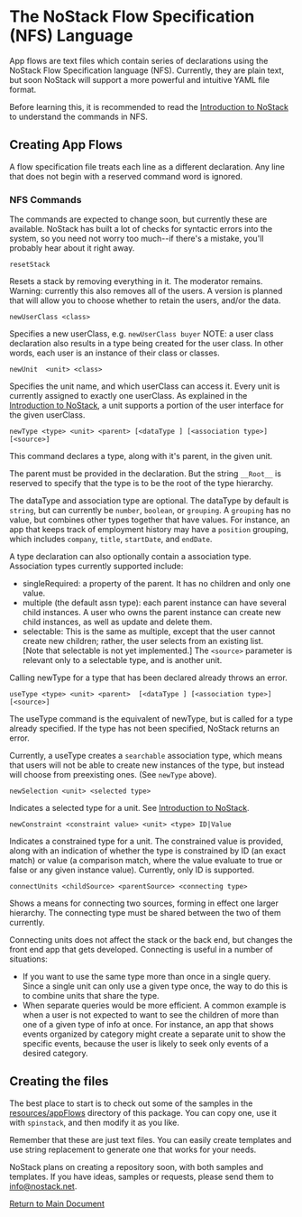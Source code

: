 # The NoStack Flow Specification (NFS) Language
App flows are text files which contain series of declarations
 using the NoStack Flow Specification language (NFS).  Currently, they are
 plain text, but soon NoStack will support a more powerful and intuitive YAML
 file format.

Before learning this, it is recommended to read the [Introduction to NoStack](./IntroToNoStack.md)
to understand the commands in NFS.

## Creating App Flows

A flow specification file treats each line as a different declaration.
Any line that does not begin with a reserved command word is ignored.

### NFS Commands
The commands are expected to change soon, but currently these are available. NoStack has built a lot of checks for syntactic errors into the system, so you need not worry too much--if there's a mistake, you'll probably hear about it right away.
```
resetStack
```
Resets a stack by removing everything in it.  The moderator remains.
  Warning: currently this also removes all of the users. A version is planned that will allow you to choose whether to retain the users, and/or the data.

```
newUserClass <class>
```
Specifies a new userClass, e.g. `newUserClass buyer`
NOTE: a user class declaration also results in a 
type being created for the user class.  In other words, each
user is an instance of their class or classes.

```
newUnit  <unit> <class>
```
Specifies the unit name, and which userClass can access it.  Every unit is currently assigned to exactly one userClass.  As explained in the [Introduction to NoStack](./IntroToNoStack.md), a unit supports a portion of the user interface for the given userClass.

```
newType <type> <unit> <parent> [<dataType ] [<association type>] [<source>]
```
This command declares a type, along with it's parent, in the given unit.

The parent must be provided in the declaration.  But the string `__Root__`
is reserved to specify that the type is to be the root of the type hierarchy.

The dataType and association type are optional. The dataType by default is 
`string`, but can currently be `number`, `boolean`, or `grouping`.  A `grouping` has no value, but combines other types together that have values.  For instance, an app that keeps track of employment history may have a `position` grouping, which includes `company`, `title`, `startDate`, and `endDate`.

A type declaration can also optionally 
contain a association type.  Association types currently supported include:
* singleRequired: a property of the parent.  It has no children and only one value.
* multiple (the default assn type): each parent instance can have several child instances.  A user who owns the parent instance can create new child instances, as well as update and delete them.
* selectable: This is the same as multiple, except that the user cannot create new children; rather, the user selects from an existing list.  
[Note that selectable is not yet implemented.] The `<source>` parameter is relevant only to a selectable type, and is another unit.


Calling newType for a type that has been declared already throws an error.
```
useType <type> <unit> <parent>  [<dataType ] [<association type>] [<source>]
```
The useType command is the equivalent of newType, but is called for a type
already specified.  If the type has not been specified, NoStack returns an error.

Currently, a useType creates a `searchable` association type,
which means that users will not be able to create new instances of the type, but
instead will choose from preexisting ones. (See `newType` above). 

```
newSelection <unit> <selected type>
```
Indicates a selected type for a unit.
See [Introduction to NoStack](./IntroToNoStack.md).

```
newConstraint <constraint value> <unit> <type> ID|Value
```
Indicates a constrained type for a unit.  The constrained value is provided, along with an indication of whether the type is constrained by ID (an exact match) or value (a comparison match, where the value evaluate to true or false or any given instance value).  Currently, only ID is supported.

```
connectUnits <childSource> <parentSource> <connecting type>
```
Shows a means for connecting two sources, forming in effect one larger hierarchy.
The connecting type must be shared between the two of them currently.

Connecting units does not affect the stack or the back end, but changes the front end app that gets developed.  Connecting is useful in a number of situations:
* If you want to use the same type more than once in a single query.  Since a single unit can only use a given type once, the way to do this is to combine units that share the type.
* When separate queries would be more efficient.  A common example is when a user is not expected to want to see the children of more than one of a given type of info at once.  For instance, an app that shows events organized by category might create a separate unit to show the specific events, because the user is likely to seek only events of a desired category.

## Creating the files
The best place to start is to check out some of the samples in the [resources/appFlows](resources/appFlows) directory of this package. You can copy one, use it with `spinstack`, and then modify it as you like.

Remember that these are just text files.  You can easily create templates and use string replacement to generate one that works for your needs.

NoStack plans on creating a repository soon, with both samples and templates. If you have ideas, samples or requests, please send them to info@nostack.net.

[Return to Main Document](../../README.md)

